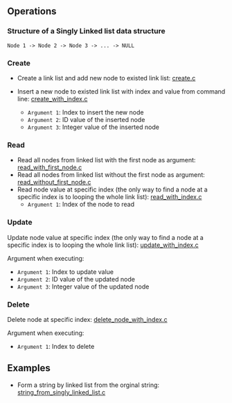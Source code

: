 ## Operations

### Structure of a Singly Linked list data structure

```
Node 1 -> Node 2 -> Node 3 -> ... -> NULL
```

### Create

* Create a link list and add new node to existed link list: [create.c](create.c)

* Insert a new node to existed link list with index and value from command line: [create_with_index.c](create_with_index.c)

    * ``Argument 1``: Index to insert the new node
    * ``Argument 2``: ID value of the inserted node
    * ``Argument 3``: Integer value of the inserted node

### Read

* Read all nodes from linked list with the first node as argument: [read_with_first_node.c](read_with_first_node.c)
* Read all nodes from linked list without the first node as argument: [read_without_first_node.c](read_without_first_node.c)
* Read node value at specific index (the only way to find a node at a specific index is to looping the whole link list): [read_with_index.c](read_with_index.c)
    * ``Argument 1``: Index of the node to read

### Update

Update node value at specific index (the only way to find a node at a specific index is to looping the whole link list): [update_with_index.c](update_with_index.c)

Argument when executing: 

* ``Argument 1``: Index to update value
* ``Argument 2``: ID value of the updated node
* ``Argument 3``: Integer value of the updated node

### Delete

Delete node at specific index: [delete_node_with_index.c](delete_node_with_index.c)

Argument when executing: 

* ``Argument 1``: Index to delete

## Examples

* Form a string by linked list from the orginal string: [string_from_singly_linked_list.c](string_from_singly_linked_list.c)
